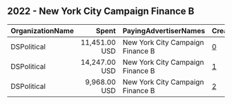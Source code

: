 ## 2022 - New York City Campaign Finance B 
|OrganizationName|Spent|PayingAdvertiserNames|CreativeUrls|Impressions|Genders|AgeBrackets|CountryCodes|BillingAddresses|CandidateBallotInformation|
|:---|---:|:---|:---|---:|:---|:---|:---|:---|:---|
|DSPolitical|11,451.00 USD|New York City Campaign Finance B|[0](https://www.snap.com/political-ads/asset/24cc103f1034b3815be531e4aa24538d1bedb878a1280a3742d110ddb7684270?mediaType=mp4)|652,146||18+|united states|US|NYC Campaign Finance Board GOTV|
|DSPolitical|14,247.00 USD|New York City Campaign Finance B|[1](https://www.snap.com/political-ads/asset/26642bb44d9dbc9f59bd7a48d517d1f46f03461982db61234021d4e2bcb45db8?mediaType=mp4)|1,028,001||18+|united states|US|NYC Campaign Finance Board GOTV|
|DSPolitical|9,968.00 USD|New York City Campaign Finance B|[2](https://www.snap.com/political-ads/asset/be109732499113e3c4f5e458eba2659d58fe2ee7e99d4316b8327a9ab82b5af9?mediaType=png)|1,064,158||18+|united states|US|NYC Campaign Finance Board GOTV|
